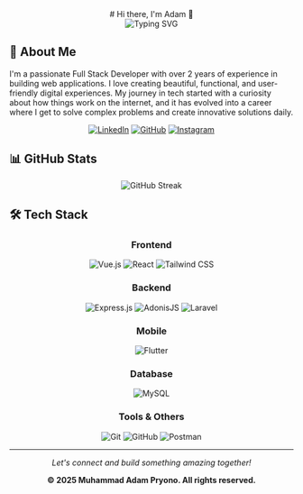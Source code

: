 
<div align="center">
  # Hi there, I'm Adam 👋
</div>

<div align="center">
  <img src="https://readme-typing-svg.herokuapp.com?font=Fira+Code&weight=600&size=28&pause=1000&color=60A5FA&center=true&vCenter=true&width=600&lines=Full+Stack+Developer;Caffeine+Addict+☕;Building+Digital+Experiences" alt="Typing SVG" />
</div>

## 🚀 About Me

I'm a passionate Full Stack Developer with over 2 years of experience in building web applications. I love creating beautiful, functional, and user-friendly digital experiences. My journey in tech started with a curiosity about how things work on the internet, and it has evolved into a career where I get to solve complex problems and create innovative solutions daily.

<div align="center">
  
  [![LinkedIn](https://img.shields.io/badge/LinkedIn-0077B5?style=for-the-badge&logo=linkedin&logoColor=white)](https://www.linkedin.com/in/adampryono/)
  [![GitHub](https://img.shields.io/badge/GitHub-100000?style=for-the-badge&logo=github&logoColor=white)](https://github.com/adampryono)
  [![Instagram](https://img.shields.io/badge/Instagram-E4405F?style=for-the-badge&logo=instagram&logoColor=white)](https://www.instagram.com/adampryono)
  
</div>

## 📊 GitHub Stats

<div align="center">
  <img src="https://github-readme-streak-stats.herokuapp.com/?user=adampryono&theme=tokyonight&hide_border=true&background=1a1b27&ring=60A5FA&fire=60A5FA&currStreakLabel=60A5FA" alt="GitHub Streak" />
</div>


## 🛠️ Tech Stack

<div align="center">

### Frontend
![Vue.js](https://img.shields.io/badge/Vue.js-35495E?style=for-the-badge&logo=vue.js&logoColor=4FC08D)
![React](https://img.shields.io/badge/React-20232A?style=for-the-badge&logo=react&logoColor=61DAFB)
![Tailwind CSS](https://img.shields.io/badge/Tailwind_CSS-38B2AC?style=for-the-badge&logo=tailwind-css&logoColor=white)

### Backend
![Express.js](https://img.shields.io/badge/Express.js-404D59?style=for-the-badge&logo=express&logoColor=white)
![AdonisJS](https://img.shields.io/badge/AdonisJS-5A45FF?style=for-the-badge&logo=adonisjs&logoColor=white)
![Laravel](https://img.shields.io/badge/Laravel-FF2D20?style=for-the-badge&logo=laravel&logoColor=white)

### Mobile
![Flutter](https://img.shields.io/badge/Flutter-02569B?style=for-the-badge&logo=flutter&logoColor=white)

### Database
![MySQL](https://img.shields.io/badge/MySQL-00758F?style=for-the-badge&logo=mysql&logoColor=white)

### Tools & Others
![Git](https://img.shields.io/badge/Git-F05032?style=for-the-badge&logo=git&logoColor=white)
![GitHub](https://img.shields.io/badge/GitHub-181717?style=for-the-badge&logo=github&logoColor=white)
![Postman](https://img.shields.io/badge/Postman-FF6C37?style=for-the-badge&logo=postman&logoColor=white)

</div>

---

<div align="center">
  <i>Let's connect and build something amazing together!</i>
  
  <br/>
  
  **© 2025 Muhammad Adam Pryono. All rights reserved.**
</div>
